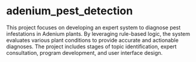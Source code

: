 # adenium_pest_detection
This project focuses on developing an expert system to diagnose pest infestations in Adenium plants. By leveraging rule-based logic, the system evaluates various plant conditions to provide accurate and actionable diagnoses. The project includes stages of topic identification, expert consultation, program development, and user interface design.
